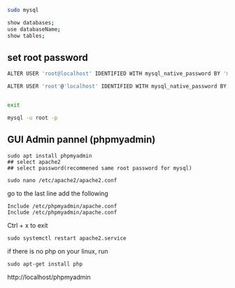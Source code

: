 ```sh
sudo mysql

show databases;
use databaseName;
show tables;

```

## set root password
```sh
ALTER USER 'root@localhost' IDENTIFIED WITH mysql_native_password BY 'mypassword';

ALTER USER 'root'@'localhost' IDENTIFIED WITH mysql_native_password BY '123456789'; FLUSH PRIVILEGES; 


exit

mysql -u root -p
```

## GUI Admin pannel (phpmyadmin)
```
sudo apt install phpmyadmin
## select apache2
## select password(recommened same root password for mysql)

sudo nano /etc/apache2/apache2.conf
```

go to the last line add the following
```
Include /etc/phpmyadmin/apache.conf
Include /etc/phpmyadmin/apache.conf
```

Ctrl + x to exit 
```
sudo systemctl restart apache2.service
```
if there is no php on your linux, run
```
sudo apt-get install php
```

http://localhost/phpmyadmin